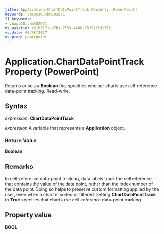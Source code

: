```yaml
---
title: Application.ChartDataPointTrack Property (PowerPoint)
keywords: vbapp10.chm502071
f1_keywords:
- vbapp10.chm502071
ms.assetid: c31b3771-d7b1-7559-4480-75f91f1d1f52
ms.date: 06/08/2017
ms.prod: powerpoint
---
```



# Application.ChartDataPointTrack Property (PowerPoint)

Returns or sets a **Boolean** that specifies whether charts use cell-reference data-point tracking. Read-write.


## Syntax

 _expression_. **ChartDataPointTrack**

 _expression_ A variable that represents a **Application** object.


### Return Value

 **Boolean**


## Remarks

In cell-reference data-point tracking, data labels track the cell reference that contains the value of the data point, rather than the index number of the data point. Doing so helps to preserve custom formatting applied by the user, even when a chart is sorted or filtered. Setting **ChartDataPointTrack** to **True** specifies that charts use cell-reference data-point tracking.


## Property value

 **BOOL**


